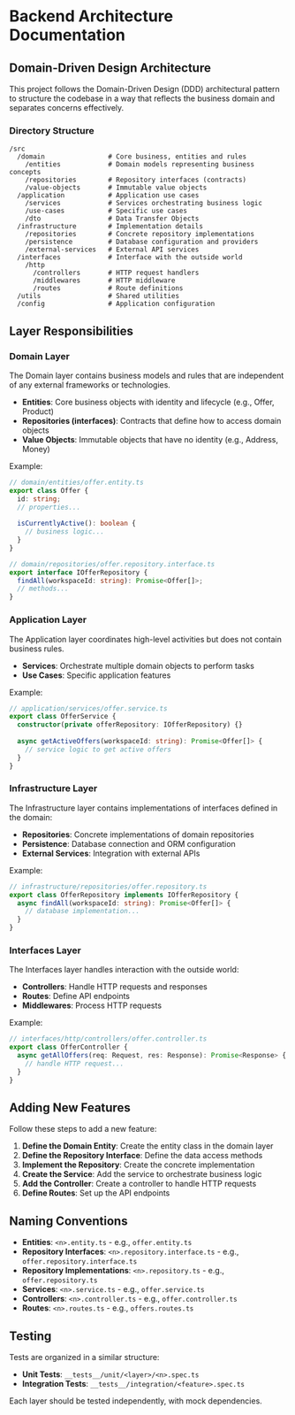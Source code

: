 # Backend Architecture Documentation

## Domain-Driven Design Architecture

This project follows the Domain-Driven Design (DDD) architectural pattern to structure the codebase in a way that reflects the business domain and separates concerns effectively.

### Directory Structure

```
/src
  /domain                # Core business, entities and rules
    /entities            # Domain models representing business concepts
    /repositories        # Repository interfaces (contracts)
    /value-objects       # Immutable value objects
  /application           # Application use cases
    /services            # Services orchestrating business logic
    /use-cases           # Specific use cases
    /dto                 # Data Transfer Objects
  /infrastructure        # Implementation details
    /repositories        # Concrete repository implementations
    /persistence         # Database configuration and providers
    /external-services   # External API services
  /interfaces            # Interface with the outside world
    /http
      /controllers       # HTTP request handlers
      /middlewares       # HTTP middleware
      /routes            # Route definitions
  /utils                 # Shared utilities
  /config                # Application configuration
```

## Layer Responsibilities

### Domain Layer

The Domain layer contains business models and rules that are independent of any external frameworks or technologies.

- **Entities**: Core business objects with identity and lifecycle (e.g., Offer, Product)
- **Repositories (interfaces)**: Contracts that define how to access domain objects
- **Value Objects**: Immutable objects that have no identity (e.g., Address, Money)

Example:
```typescript
// domain/entities/offer.entity.ts
export class Offer {
  id: string;
  // properties...
  
  isCurrentlyActive(): boolean {
    // business logic...
  }
}

// domain/repositories/offer.repository.interface.ts
export interface IOfferRepository {
  findAll(workspaceId: string): Promise<Offer[]>;
  // methods...
}
```

### Application Layer

The Application layer coordinates high-level activities but does not contain business rules.

- **Services**: Orchestrate multiple domain objects to perform tasks
- **Use Cases**: Specific application features

Example:
```typescript
// application/services/offer.service.ts
export class OfferService {
  constructor(private offerRepository: IOfferRepository) {}
  
  async getActiveOffers(workspaceId: string): Promise<Offer[]> {
    // service logic to get active offers
  }
}
```

### Infrastructure Layer

The Infrastructure layer contains implementations of interfaces defined in the domain:

- **Repositories**: Concrete implementations of domain repositories
- **Persistence**: Database connection and ORM configuration
- **External Services**: Integration with external APIs

Example:
```typescript
// infrastructure/repositories/offer.repository.ts
export class OfferRepository implements IOfferRepository {
  async findAll(workspaceId: string): Promise<Offer[]> {
    // database implementation...
  }
}
```

### Interfaces Layer

The Interfaces layer handles interaction with the outside world:

- **Controllers**: Handle HTTP requests and responses
- **Routes**: Define API endpoints
- **Middlewares**: Process HTTP requests

Example:
```typescript
// interfaces/http/controllers/offer.controller.ts
export class OfferController {
  async getAllOffers(req: Request, res: Response): Promise<Response> {
    // handle HTTP request...
  }
}
```

## Adding New Features

Follow these steps to add a new feature:

1. **Define the Domain Entity**: Create the entity class in the domain layer
2. **Define the Repository Interface**: Define the data access methods
3. **Implement the Repository**: Create the concrete implementation
4. **Create the Service**: Add the service to orchestrate business logic
5. **Add the Controller**: Create a controller to handle HTTP requests
6. **Define Routes**: Set up the API endpoints

## Naming Conventions

- **Entities**: `<n>.entity.ts` - e.g., `offer.entity.ts`
- **Repository Interfaces**: `<n>.repository.interface.ts` - e.g., `offer.repository.interface.ts`
- **Repository Implementations**: `<n>.repository.ts` - e.g., `offer.repository.ts`
- **Services**: `<n>.service.ts` - e.g., `offer.service.ts`
- **Controllers**: `<n>.controller.ts` - e.g., `offer.controller.ts`
- **Routes**: `<n>.routes.ts` - e.g., `offers.routes.ts`

## Testing

Tests are organized in a similar structure:

- **Unit Tests**: `__tests__/unit/<layer>/<n>.spec.ts`
- **Integration Tests**: `__tests__/integration/<feature>.spec.ts`

Each layer should be tested independently, with mock dependencies. 